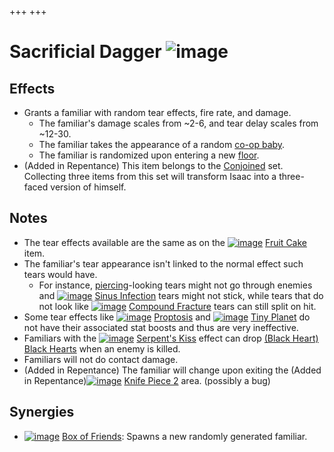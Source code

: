 +++
+++

 # Sacrificial Dagger ![image](/image/Sacrificial_Dagger.png) 


Effects
---------


* Grants a familiar with random tear effects, fire rate, and damage.
	+ The familiar's damage scales from ~2-6, and tear delay scales from ~12-30.
	+ The familiar takes the appearance of a random [co-op baby](/wiki/Co-op "Co-op").
	+ The familiar is randomized upon entering a new [floor](/wiki/Floor "Floor").
* (Added in Repentance) This item belongs to the [Conjoined](/wiki/Conjoined "Conjoined") set. Collecting three items from this set will transform Isaac into a three-faced version of himself.


Notes
-------


* The tear effects available are the same as on the [![image](/image/Fruit_Cake.png)](/wiki/Fruit_Cake "Fruit Cake") [Fruit Cake](/wiki/Fruit_Cake "Fruit Cake") item.
* The familiar's tear appearance isn't linked to the normal effect such tears would have.
	+ For instance, [piercing](/wiki/Piercing_tears "Piercing tears")-looking tears might not go through enemies and [![image](/image/Sinus_Infection.png)](/wiki/Sinus_Infection "Sinus Infection") [Sinus Infection](/wiki/Sinus_Infection "Sinus Infection") tears might not stick, while tears that do not look like [![image](/image/Compound_Fracture.png)](/wiki/Compound_Fracture "Compound Fracture") [Compound Fracture](/wiki/Compound_Fracture "Compound Fracture") tears can still split on hit.
* Some tear effects like [![image](/image/Proptosis.png)](/wiki/Proptosis "Proptosis") [Proptosis](/wiki/Proptosis "Proptosis") and [![image](/image/Tiny_Planet.png)](/wiki/Tiny_Planet "Tiny Planet") [Tiny Planet](/wiki/Tiny_Planet "Tiny Planet") do not have their associated stat boosts and thus are very ineffective.
* Familiars with the [![image](/image/Serpent%27s_Kiss.png)](/wiki/Serpent%27s_Kiss "Serpent's Kiss") [Serpent's Kiss](/wiki/Serpent%27s_Kiss "Serpent's Kiss") effect can drop [(Black Heart)](/wiki/Black_Heart "Black Heart") [Black Hearts](/wiki/Black_Heart "Black Heart") when an enemy is killed.
* Familiars will not do contact damage.
* (Added in Repentance) The familiar will change upon exiting the (Added in Repentance)[![image](/image/Knife_Piece_2.png)](/wiki/Knife_Piece_2 "Knife Piece 2") [Knife Piece 2](/wiki/Knife_Piece_2 "Knife Piece 2") area. (possibly a bug)


Synergies
-----------


* [![image](/image/Box_of_Friends.png)](/wiki/Box_of_Friends "Box of Friends") [Box of Friends](/wiki/Box_of_Friends "Box of Friends"): Spawns a new randomly generated familiar.


